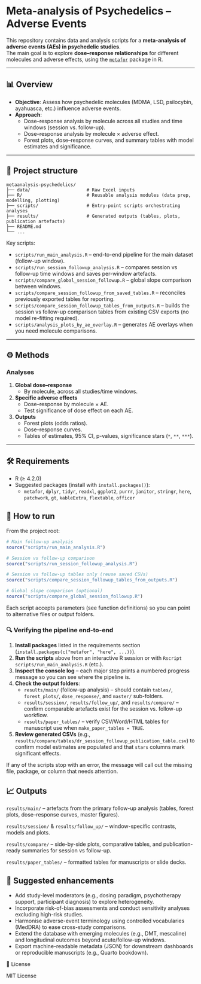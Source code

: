 # Meta-analysis of Psychedelics – Adverse Events  

This repository contains data and analysis scripts for a **meta-analysis of adverse events (AEs) in psychedelic studies**.  
The main goal is to explore **dose–response relationships** for different molecules and adverse effects, using the [`metafor`](https://cran.r-project.org/package=metafor) package in R.  

---

## 📊 Overview  
- **Objective**: Assess how psychedelic molecules (MDMA, LSD, psilocybin, ayahuasca, etc.) influence adverse events.  
- **Approach**:  
  - Dose–response analysis by molecule across all studies and time windows (session vs. follow-up).  
  - Dose–response analysis by molecule × adverse effect.  
  - Forest plots, dose–response curves, and summary tables with model estimates and significance.  

---

## 📂 Project structure

```
metaanalysis-psychedelics/
├── data/                     # Raw Excel inputs
├── R/                        # Reusable analysis modules (data prep, modelling, plotting)
├── scripts/                  # Entry-point scripts orchestrating analyses
├── results/                  # Generated outputs (tables, plots, publication artefacts)
├── README.md
└── ...
```

Key scripts:

- `scripts/run_main_analysis.R` – end-to-end pipeline for the main dataset (follow-up window).
- `scripts/run_session_followup_analysis.R` – compares session vs follow-up time windows and saves per-window artefacts.
- `scripts/compare_global_session_followup.R` – global slope comparison between windows.
- `scripts/compare_session_followup_from_saved_tables.R` – reconciles previously exported tables for reporting.
- `scripts/compare_session_followup_tables_from_outputs.R` – builds the session vs follow-up comparison tables from existing
  CSV exports (no model re-fitting required).
- `scripts/analysis_plots_by_ae_overlay.R` – generates AE overlays when you need molecule comparisons.


---

## ⚙️ Methods  

### Analyses  
1. **Global dose–response**  
   - By molecule, across all studies/time windows.  
2. **Specific adverse effects**  
   - Dose–response by molecule × AE.  
   - Test significance of dose effect on each AE.  
3. **Outputs**  
   - Forest plots (odds ratios).  
   - Dose–response curves.  
   - Tables of estimates, 95% CI, p-values, significance stars (`*`, `**`, `***`).  

---

## 🛠️ Requirements

- R (≥ 4.2.0)
- Suggested packages (install with `install.packages()`):
  - `metafor`, `dplyr`, `tidyr`, `readxl`, `ggplot2`, `purrr`, `janitor`, `stringr`, `here`,
    `patchwork`, `gt`, `kableExtra`, `flextable`, `officer`

## 🚀 How to run

From the project root:

```r
# Main follow-up analysis
source("scripts/run_main_analysis.R")

# Session vs follow-up comparison
source("scripts/run_session_followup_analysis.R")

# Session vs follow-up tables only (reuse saved CSVs)
source("scripts/compare_session_followup_tables_from_outputs.R")

# Global slope comparison (optional)
source("scripts/compare_global_session_followup.R")
```

Each script accepts parameters (see function definitions) so you can point to alternative files or output folders.

### 🔍 Verifying the pipeline end-to-end

1. **Install packages** listed in the requirements section (`install.packages(c("metafor", "here", ...))`).
2. **Run the scripts** above from an interactive R session or with `Rscript scripts/run_main_analysis.R` (etc.).
3. **Inspect the console log** – each major step prints a numbered progress message so you can see where the pipeline is.
4. **Check the output folders**:
   - `results/main/` (follow-up analysis) – should contain `tables/`, `forest_plots/`, `dose_response/`, and `master/` sub-folders.
   - `results/session/`, `results/follow_up/`, and `results/compare/` – confirm comparable artefacts exist for the session vs. follow-up workflow.
   - `results/paper_tables/` – verify CSV/Word/HTML tables for manuscript use when `make_paper_tables = TRUE`.
5. **Review generated CSVs** (e.g., `results/compare/tables/dr_session_followup_publication_table.csv`) to confirm model estimates are populated and that `stars` columns mark significant effects.

If any of the scripts stop with an error, the message will call out the missing file, package, or column that needs attention.

## 📈 Outputs

`results/main/` – artefacts from the primary follow-up analysis (tables, forest plots, dose–response curves, master figures).

`results/session/` & `results/follow_up/` – window-specific contrasts, models and plots.

`results/compare/` – side-by-side plots, comparative tables, and publication-ready summaries for session vs follow-up.

`results/paper_tables/` – formatted tables for manuscripts or slide decks.

## 🔮 Suggested enhancements

- Add study-level moderators (e.g., dosing paradigm, psychotherapy support, participant diagnosis) to explore heterogeneity.
- Incorporate risk-of-bias assessments and conduct sensitivity analyses excluding high-risk studies.
- Harmonise adverse-event terminology using controlled vocabularies (MedDRA) to ease cross-study comparisons.
- Extend the database with emerging molecules (e.g., DMT, mescaline) and longitudinal outcomes beyond acute/follow-up windows.
- Export machine-readable metadata (JSON) for downstream dashboards or reproducible manuscripts (e.g., Quarto bookdown).

📄 License

MIT License
